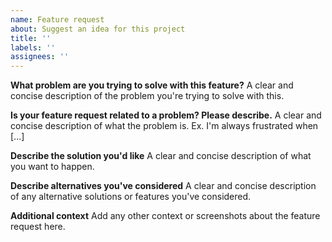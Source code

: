 ```yaml
---
name: Feature request
about: Suggest an idea for this project
title: ''
labels: ''
assignees: ''
---
```


**What problem are you trying to solve with this feature?**
A clear and concise description of the problem you're trying to solve with this.

**Is your feature request related to a problem? Please describe.**
A clear and concise description of what the problem is. Ex. I'm always frustrated when [...]

**Describe the solution you'd like**
A clear and concise description of what you want to happen.

**Describe alternatives you've considered**
A clear and concise description of any alternative solutions or features you've considered.

**Additional context**
Add any other context or screenshots about the feature request here.
